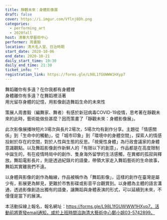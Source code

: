 ```yaml
---
title: 靜觀未來：身體影像展
draft: false
cover: https://i.imgur.com/Vflnj8Dh.png
categories:
  - performing_art
  - 2020fall
host: 清華大學藝術中心
performer: 周書毅
location: 清大名人堂、日治時期
start_date: 2020-10-06
end_date: 2020-10-21
daily_start_time: 19:30
daily_end_time: 21:30
ticket_info: ""
registration_link: https://forms.gle/L98L1fGUWWW1HXyp7
---
```

舞蹈離你有多遠？在你我都有身體裡\
身體離你有多遠？在舞蹈裡活著\
用光留存身體的記憶，用影像創造舞蹈生命的未來性



策展人周書毅（編舞家、舞者）有感於新冠病毒COVID-19疫情，思考著在靜觀未來的此時，藝術能做些甚麼？因而策畫了「靜觀未來：身體影像展」。

此次影像展播映短片3場次與長片2場次，5場次均有創作分享。主題從「情感關係」到「生命中的觸動」，從「城市印象」到「環境中的身體空間」，探索人的情感投射於存在的空間，對於人性與生態的反思。「視覺性身體」為行政會議家的身體意識觀點。以及舞蹈影像創作新鮮人的「有限以下的創意」，作品都是在高度限制中誕生的，有在疫情時局中的創作、隻身海外留學的生活感觸，在異鄉的孤寂與釋放。舞蹈電影長片，則是透過紀錄片的語彙，帶領大家走入舞蹈藝術的生命故事，舞蹈其實離我們不遠。

以身體與影像的創作為軸線，作品被稱作為「舞蹈影像」，這樣的創作在臺灣是屬少有，影展更為鮮見，更難於市售影碟或影音平台觀賞到。以身體為主體的語言溝通，透過影像創造出獨有的語彙，讓舞蹈與身體表演的形式，可以延續到未來，不僅僅是當下的展演。

本活動採線上報名，報名網址：https://forms.gle/L98L1fGUWWW1HXyp7。活動前將寄發email通知，或於上班時間洽詢清大藝術中心鄭小姐03-5742899。